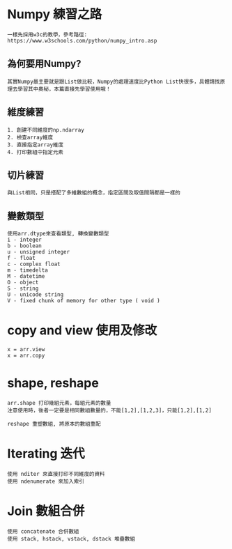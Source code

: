 # Numpy 練習之路
    一樣先採用w3c的教學，參考路徑: https://www.w3schools.com/python/numpy_intro.asp
    
## 為何要用Numpy?
    其實Numpy最主要就是跟List做比較，Numpy的處理速度比Python List快很多，具體請找原理去學習其中奧秘，本篇直接先學習使用哦！

## 維度練習
    1. 創建不同維度的np.ndarray
    2. 檢查array維度
    3. 直接指定array維度
    4. 打印數組中指定元素

## 切片練習
    與List相同，只是搭配了多維數組的概念，指定區間及取值間隔都是一樣的

## 變數類型
    使用arr.dtype來查看類型, 轉換變數類型
    i - integer
    b - boolean
    u - unsigned integer
    f - float
    c - complex float
    m - timedelta
    M - datetime
    O - object
    S - string
    U - unicode string
    V - fixed chunk of memory for other type ( void )

# copy and view 使用及修改
    x = arr.view
    x = arr.copy

# shape, reshape
    arr.shape 打印幾組元素，每組元素的數量
    注意使用時，後者一定要是相同數組數量的，不能[1,2],[1,2,3]，只能[1,2],[1,2]
    
    reshape 重塑數組, 將原本的數組重配

# Iterating 迭代
    使用 nditer 來直接打印不同維度的資料
    使用 ndenumerate 來加入索引

# Join 數組合併
    使用 concatenate 合併數組
    使用 stack, hstack, vstack, dstack 堆疊數組
